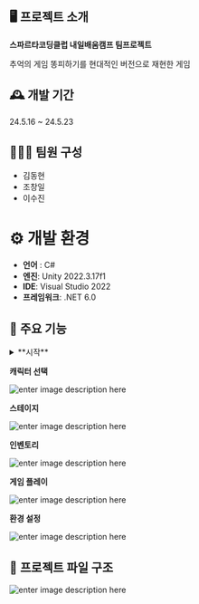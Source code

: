 ## 🖥️ 프로젝트 소개

**스파르타코딩클럽 내일배움캠프 팀프로젝트**
 
추억의 게임 똥피하기를 현대적인 버전으로 재현한 게임

## 🕰️ 개발 기간
24.5.16 ~ 24.5.23

## 🧑‍🤝‍🧑 팀원 구성

- 김동현
- 조창일
- 이수진
# ⚙️ 개발 환경
- **언어** : C#
- **엔진**: Unity 2022.3.17f1
- **IDE**: Visual Studio 2022
- **프레임워크**: .NET 6.0 

## 📌 주요 기능

<details>
<summary>**시작**</summary>



![enter image description here](https://media.discordapp.net/attachments/916248167941566534/1242741912251662406/image.png?ex=664ef118&is=664d9f98&hm=611ca85e7ebcd1aca261029a5fe46962060a2b53844727a210d41efdb82b2226&=&format=webp&quality=lossless)
</details>

**캐릭터 선택**






![enter image description here](https://cdn.discordapp.com/attachments/916248167941566534/1242742450699898901/image.png?ex=664ef199&is=664da019&hm=643f17bf25cc975195a541c5ffd2edda0be082dd7f6f296828f16a13c2a33703&)

**스테이지**





![enter image description here](https://media.discordapp.net/attachments/916248167941566534/1242742737761992734/image.png?ex=664ef1dd&is=664da05d&hm=aeda317df88fb71b1a739da08c8f144c7ca96049a3bdf9b36c84354b509ba936&=&format=webp&quality=lossless)


**인벤토리**




![enter image description here](https://media.discordapp.net/attachments/916248167941566534/1242744765326557205/image.png?ex=664ef3c1&is=664da241&hm=317c61c687cba589892aeae744ac8894f94f4fcd2dcbd8c68c82810668334d3f&=&format=webp&quality=lossless)



**게임 플레이**




![enter image description here](https://media.discordapp.net/attachments/916248167941566534/1242743492867002472/image.png?ex=664ef291&is=664da111&hm=efe593c00b39eec4f451fa63b02e1fe87122e0ab33f847887f807eb517906f72&=&format=webp&quality=lossless)




**환경 설정**




![enter image description here](https://media.discordapp.net/attachments/916248167941566534/1242744385305575434/image.png?ex=664ef366&is=664da1e6&hm=36de077780b7110dcd4517daf265683c883249cc759f58fe23a279dd20322cec&=&format=webp&quality=lossless)



 ## 📜 프로젝트 파일 구조



 

![enter image description here](https://media.discordapp.net/attachments/916248167941566534/1242748323727806506/image.png?ex=664ef711&is=664da591&hm=e85486053d8800d7f489f67a5cb0a122036cfd04e496eb63bcc5416a77b4b95b&=&format=webp&quality=lossless&width=926&height=674)
 
